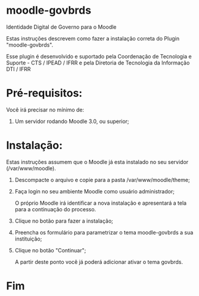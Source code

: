 # moodle-govbrds
Identidade Digital de Governo para o Moodle

Estas instruções descrevem como fazer a instalação correta do Plugin "moodle-govbrds".

Esse plugin é desenvolvido e suportado pela Coordenação de Tecnologia e Suporte - CTS / IPEAD / IFRR e pela Diretoria de Tecnologia da Informação DTI / IFRR

Pré-requisitos:
============
Você irá precisar no mínimo de:

1.  Um servidor rodando Moodle 3.0, ou superior;

Instalação:
============
Estas instruções assumem que o Moodle já esta instalado no seu servidor (/var/www/moodle).

1.  Descompacte o arquivo e copie para a pasta /var/www/moodle/theme;
1.  Faça login no seu ambiente Moodle como usuário administrador;

    O próprio Moodle irá identificar a nova instalação e apresentará a tela para a continuação do processo.

3.  Clique no botão para fazer a instalação;
4.  Preencha os formulário para parametrizar o tema moodle-govbrds a sua instituição;
5.  Clique no botão "Continuar";

	A partir deste ponto você já poderá adicionar ativar o tema govbrds.

Fim
============
